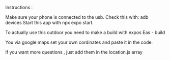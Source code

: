 Instructions :

Make sure your phone is connected to the usb.
Check this with: adb devices
Start this app with npx expo start.

To actually use this outdoor you need to make a build with expos Eas - build

You via google maps set your own cordinates and paste it in the code.

If you want more questions , just add them in the location.js array


